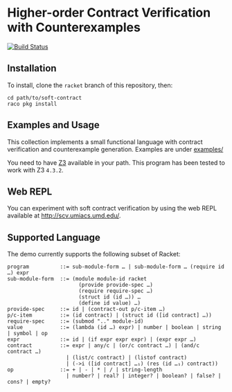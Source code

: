 Higher-order Contract Verification with Counterexamples
=============

[![Build Status](https://travis-ci.org/philnguyen/soft-contract.png?branch=pldi-aec-2015)](https://travis-ci.org/philnguyen/soft-contract)

Installation
------------------------

To install, clone the `racket` branch of this repository, then:

	cd path/to/soft-contract
    raco pkg install


Examples and Usage
------------------------

This collection implements a small functional language with contract verification
and counterexample generation.
Examples are under [examples/](https://github.com/philnguyen/soft-contract/tree/release/examples)

You need to have [Z3](http://z3.codeplex.com/releases) available in your path.
This program has been tested to work with Z3 `4.3.2`.

Web REPL
-------------------------

You can experiment with soft contract verification by using the web
REPL available at http://scv.umiacs.umd.edu/.

Supported Language
-------------------------

The demo currently supports the following subset of Racket:

    program          ::= sub-module-form … | sub-module-form … (require id …) expr
	sub-module-form  ::= (module module-id racket
	                       (provide provide-spec …)
                           (require require-spec …)
						   (struct id (id …)) …
                           (define id value) …)
    provide-spec     ::= id | (contract-out p/c-item …)
    p/c-item         ::= (id contract) | (struct id ([id contract] …))
	require-spec     ::= (submod ".." module-id)
	value            ::= (lambda (id …) expr) | number | boolean | string | symbol | op
	expr             ::= id | (if expr expr expr) | (expr expr …)
	contract         ::= expr | any/c | (or/c contract …) | (and/c contract …)
	                   | (list/c contract) | (listof contract)
	                   | (->i ([id contract] …₁) (res (id …₁) contract))
    op               ::= + | - | * | / | string-length
	                   | number? | real? | integer? | boolean? | false? | cons? | empty?
